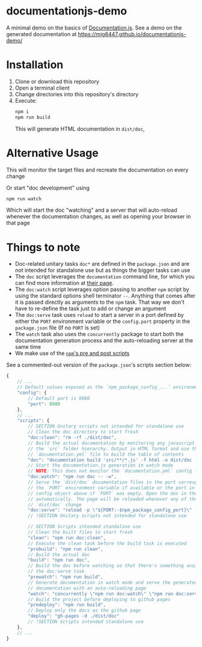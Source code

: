 documentationjs-demo
====

A minimal demo on the basics of [Documentation.js][1]. See a demo on the
generated documentation at https://mig8447.github.io/documentationjs-demo/

# Installation

1. Clone or download this repository
2. Open a terminal client
3. Change directories into this repository's directory
4. Execute:
    ```sh
    npm i
    npm run build
    ```
    This will generate HTML documentation in `dist/doc`,

# Alternative Usage

This will monitor the target files and recreate the documentation on every
change

Or start "doc development" using

```sh
npm run watch
```

Which will start the doc "watching" and a server that will auto-reload whenever
the documentation changes, as well as opening your browser in that page

# Things to note

- Doc-related unitary tasks `doc*` are defined in the `package.json` and are not
  intended for standalone use but as things the bigger tasks can use
- The `doc` script leverages the `documentation` command line, for which you can
  find more information at [their page][1].
- The `doc:watch` script leverages option passing to another `npm` script by
  using the standard options shell terminator `--`. Anything that comes after it
  is passed directly as arguments to the `npm` task. That way we don't have to
  re-define the task just to add or change an argument
- The `doc:serve` task uses `reload` to start a server in a port defined by
  either the `PORT` environment variable or the `config.port` property in the
  `package.json` file (If no `PORT` is set)
- The `watch` task also uses the `concurrently` package to start both the
  documentation generation process and the auto-reloading server at the same
  time
- We make use of the [`npm`'s pre and post scripts][2]

See a commented-out version of the `package.json`'s scripts section below:

```js
{
    // ...
    // Default values exposed as the `npm_package_config_...` environment variables
    "config": {
        // Default port is 8080
        "port": 8080
    },
    // ...
    "scripts": {
        // SECTION Unitary scripts not intended for standalone use
        // Clean the doc directory to start fresh
        "doc:clean": "rm -rf ./dist/doc",
        // Build the actual documentation by monitoring any javascript files in
        // the `src` folder hierarchy. Output in HTML format and use the
        // `documentation.yml` file to build the table of contents
        "doc": "documentation build 'src/**/*.js' -f html -o dist/doc --config documentation.yml",
        // Start the documentation.js generation in watch mode
        // NOTE: This does not monitor the `documentation.yml` config file
        "doc:watch": "npm run doc -- -w",
        // Serve the `dist/doc` documentation files in the port corresponding to
        // the `PORT` environment variable if available or the port in the
        // config object above if `PORT` was empty. Open the doc in the browser
        // automatically. The page will be reloaded whenever any of the files in
        // `dist/doc` change
        "doc:serve": "reload -p \"${PORT:-$npm_package_config_port}\" -d dist/doc -b",
        // !SECTION Unitary scripts not intended for standalone use

        // SECTION Scripts intended standalone use
        // Clean the built files to start fresh
        "clean": "npm run doc:clean",
        // Execute the clean task before the build task is executed
        "prebuild": "npm run clean",
        // Build the actual doc
        "build": "npm run doc",
        // Build the doc before watching so that there's something available for
        // the doc:serve task
        "prewatch": "npm run build",
        // Generate documentation in watch mode and serve the generated
        // documentation with an auto-reloading page
        "watch": "concurrently \"npm run doc:watch\" \"npm run doc:serve\"",
        // Build the project before deploying to github pages
        "predeploy": "npm run build",
        // Deploy only the docs as the github page
        "deploy": "gh-pages -d ./dist/doc"
        // !SECTION Scripts intended standalone use
    },
    // ...
}
```

[1]: http://documentation.js.org/ (Documentation.js)
[2]: https://docs.npmjs.com/cli/v6/using-npm/scripts#pre--post-scripts (NPM's pre and post scripts)
